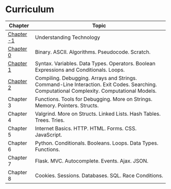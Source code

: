 # Curriculum

Chapter | Topic
--------|------
[Chapter -1](understanding_technology) | Understanding Technology
[Chapter 0](0) | Binary. ASCII. Algorithms. Pseudocode. Scratch.
[Chapter 1](1) | Syntax. Variables. Data Types. Operators. Boolean Expressions and Conditionals. Loops.
[Chapter 2](2) | Compiling. Debugging. Arrays and Strings. Command-Line Interaction. Exit Codes. Searching. Computational Complexity. Computational Models.
Chapter 3 | Functions. Tools for Debugging. More on Strings. Memory. Pointers. Structs.
Chapter 4 | Valgrind. More on Structs. Linked Lists. Hash Tables. Trees. Tries.
Chapter 5 | Internet Basics. HTTP. HTML. Forms. CSS. JavaScript.
Chapter 6 | Python. Conditionals. Booleans. Loops. Data Types. Functions.
Chapter 7 | Flask. MVC. Autocomplete. Events. Ajax. JSON.
Chapter 8 | Cookies. Sessions. Databases. SQL. Race Conditions.
